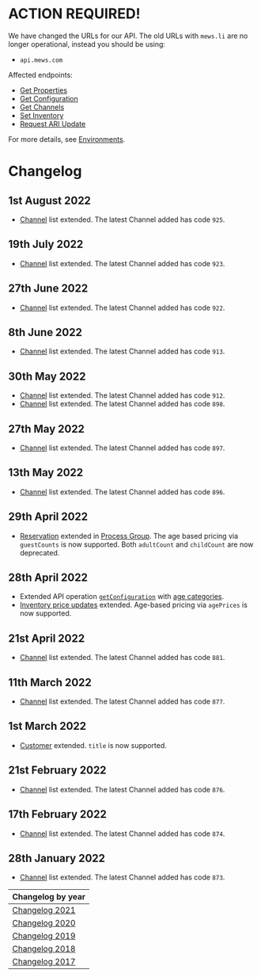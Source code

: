 # ACTION REQUIRED!

We have changed the URLs for our API. The old URLs with `mews.li` are no longer operational, instead you should be using:
* `api.mews.com`
 
Affected endpoints: 
* [Get Properties](../mews-operations/configuration.md#get-properties)
* [Get Configuration](../mews-operations/configuration.md#get-configuration)
* [Get Channels](../mews-operations/configuration.md#get-channels)
* [Set Inventory](../mews-operations/inventory.md#set-inventory)
* [Request ARI Update](../mews-operations/inventory.md#request-ari-update)

For more details, see [Environments](../mews-operations/README.md#environments).

# Changelog

## 1st August 2022

* [Channel](../channels/README.md) list extended. The latest Channel added has code `925`.

## 19th July 2022

* [Channel](../channels/README.md) list extended. The latest Channel added has code `923`.

## 27th June 2022

* [Channel](../channels/README.md) list extended. The latest Channel added has code `922`.

## 8th June 2022

* [Channel](../channels/README.md) list extended. The latest Channel added has code `913`.

## 30th May 2022

* [Channel](../channels/README.md) list extended. The latest Channel added has code `912`.
* [Channel](../channels/README.md) list extended. The latest Channel added has code `898`.

## 27th May 2022

* [Channel](../channels/README.md) list extended. The latest Channel added has code `897`.

## 13th May 2022

* [Channel](../channels/README.md) list extended. The latest Channel added has code `896`.

## 29th April 2022

* [Reservation](../mews-operations/reservations.md#reservation) extended in [Process Group](../mews-operations/reservations.md#process-group). The age based pricing via `guestCounts` is now supported. Both `adultCount` and `childCount` are now deprecated.

## 28th April 2022

* Extended API operation [`getConfiguration`](../mews-operations/configuration.md#get-configuration) with [age categories](../mews-operations/configuration.md#age-categories).
* [Inventory price updates](../channel-manager-operations/inventory.md#rate-price) extended. Age-based pricing via `agePrices` is now supported. 

## 21st April 2022

* [Channel](../channels/README.md) list extended. The latest Channel added has code `881`.

## 11th March 2022

* [Channel](../channels/README.md) list extended. The latest Channel added has code `877`.

## 1st March 2022

* [Customer](../mews-operations/reservations.md#customer) extended. `title` is now supported.

## 21st February 2022

* [Channel](../channels/README.md) list extended. The latest Channel added has code `876`.

## 17th February 2022

* [Channel](../channels/README.md) list extended. The latest Channel added has code `874`.

## 28th January 2022

* [Channel](../channels/README.md) list extended. The latest Channel added has code `873`.

| Changelog by year |
| :-- |
| [Changelog 2021](changelog2021.md) |
| [Changelog 2020](changelog2020.md) |
| [Changelog 2019](changelog2019.md) |
| [Changelog 2018](changelog2018.md) |
| [Changelog 2017](changelog2017.md) |
